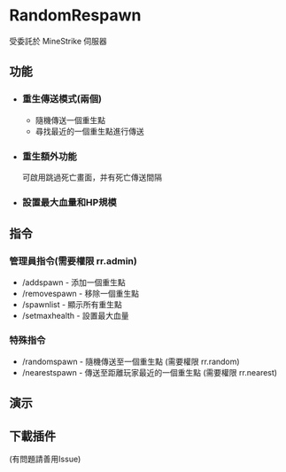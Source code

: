 # RandomRespawn
受委託於 MineStrike 伺服器

## 功能

- ### 重生傳送模式(兩個)
  - 隨機傳送一個重生點
  - 尋找最近的一個重生點進行傳送
  
- ### 重生額外功能

  可啟用跳過死亡畫面，并有死亡傳送間隔
  
- ### 設置最大血量和HP規模
  
## 指令
  ### 管理員指令(需要權限 rr.admin)
  - /addspawn <name> - 添加一個重生點
  - /removespawn <name> - 移除一個重生點
  - /spawnlist - 顯示所有重生點
  - /setmaxhealth - 設置最大血量
  ### 特殊指令
  - /randomspawn - 隨機傳送至一個重生點 (需要權限 rr.random)
  - /nearestspawn - 傳送至距離玩家最近的一個重生點 (需要權限 rr.nearest)
  
## 演示


## 下載插件
(有問題請善用Issue)
  
  
